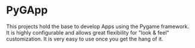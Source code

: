 # PyGApp
This projects hold the base to develop Apps using the Pygame framework. It is highly configurable and allows great flexibility for "look &amp; feel" customization. It is very easy to use once you get the hang of it.
